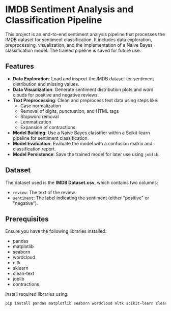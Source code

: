 # IMDB Sentiment Analysis and Classification Pipeline

This project is an end-to-end sentiment analysis pipeline that processes the IMDB dataset for sentiment classification. It includes data exploration, preprocessing, visualization, and the implementation of a Naive Bayes classification model. The trained pipeline is saved for future use.

## Features

- **Data Exploration**: Load and inspect the IMDB dataset for sentiment distribution and missing values.
- **Data Visualization**: Generate sentiment distribution plots and word clouds for positive and negative reviews.
- **Text Preprocessing**: Clean and preprocess text data using steps like:
  - Case normalization
  - Removal of digits, punctuation, and HTML tags
  - Stopword removal
  - Lemmatization
  - Expansion of contractions
- **Model Building**: Use a Naive Bayes classifier within a Scikit-learn pipeline for sentiment classification.
- **Model Evaluation**: Evaluate the model with a confusion matrix and classification report.
- **Model Persistence**: Save the trained model for later use using `joblib`.

## Dataset

The dataset used is the **IMDB Dataset.csv**, which contains two columns:
- `review`: The text of the review.
- `sentiment`: The label indicating the sentiment (either "positive" or "negative").

## Prerequisites

Ensure you have the following libraries installed:
- pandas
- matplotlib
- seaborn
- wordcloud
- nltk
- sklearn
- clean-text
- joblib
- contractions

Install required libraries using:
```bash
pip install pandas matplotlib seaborn wordcloud nltk scikit-learn clean-text contractions joblib
